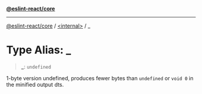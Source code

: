 [**@eslint-react/core**](../README.md)

***

[@eslint-react/core](../README.md) / [\<internal\>](README.md) / \_

# Type Alias: \_

> **\_**: `undefined`

1-byte version undefined, produces fewer bytes than `undefined` or `void 0` in the minified output dts.

